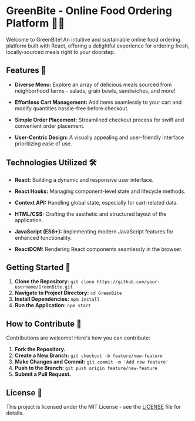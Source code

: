 # GreenBite - Online Food Ordering Platform 🥗🛒

Welcome to GreenBite! An intuitive and sustainable online food ordering platform built with React, offering a delightful experience for ordering fresh, locally-sourced meals right to your doorstep.

## Features 🌟

- **Diverse Menu:** Explore an array of delicious meals sourced from neighborhood farms - salads, grain bowls, sandwiches, and more!
  
- **Effortless Cart Management:** Add items seamlessly to your cart and modify quantities hassle-free before checkout.
  
- **Simple Order Placement:** Streamlined checkout process for swift and convenient order placement.
  
- **User-Centric Design:** A visually appealing and user-friendly interface prioritizing ease of use.

## Technologies Utilized 🛠️

- **React:** Building a dynamic and responsive user interface.
  
- **React Hooks:** Managing component-level state and lifecycle methods.
  
- **Context API:** Handling global state, especially for cart-related data.
  
- **HTML/CSS:** Crafting the aesthetic and structured layout of the application.
  
- **JavaScript (ES6+):** Implementing modern JavaScript features for enhanced functionality.
  
- **ReactDOM:** Rendering React components seamlessly in the browser.

## Getting Started 🚀

1. **Clone the Repository:** `git clone https://github.com/your-username/GreenBite.git`
2. **Navigate to Project Directory:** `cd GreenBite`
3. **Install Dependencies:** `npm install`
4. **Run the Application:** `npm start`

## How to Contribute 🤝

Contributions are welcome! Here's how you can contribute:

1. **Fork the Repository.**
2. **Create a New Branch:** `git checkout -b feature/new-feature`
3. **Make Changes and Commit:** `git commit -m 'Add new feature'`
4. **Push to the Branch:** `git push origin feature/new-feature`
5. **Submit a Pull Request.**

## License 📜

This project is licensed under the MIT License - see the [LICENSE](LICENSE) file for details.
